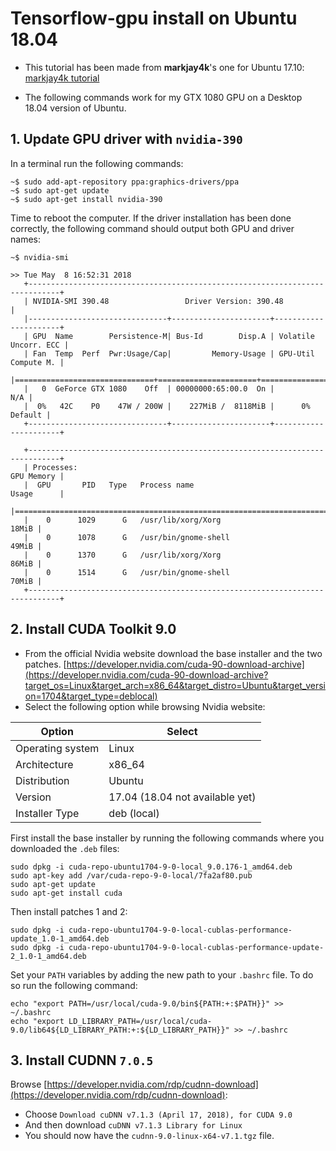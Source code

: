 
# Tensorflow-gpu install on Ubuntu 18.04

* This tutorial has been made from __markjay4k__'s one for Ubuntu 17.10: [markjay4k tutorial](https://github.com/markjay4k/Install-Tensorflow-on-Ubuntu-17.10-/blob/master/Tensorflow%20Install%20instructions.ipynb)

* The following commands work for my GTX 1080 GPU on a Desktop 18.04 version of Ubuntu.

## 1. Update GPU driver with `nvidia-390`

In a terminal run the following commands:
```
~$ sudo add-apt-repository ppa:graphics-drivers/ppa
~$ sudo apt-get update
~$ sudo apt-get install nvidia-390
```

Time to reboot the computer. If the driver installation has been done correctly, the following command should output both GPU and driver names:
```
~$ nvidia-smi

>> Tue May  8 16:52:31 2018       
   +-----------------------------------------------------------------------------+
   | NVIDIA-SMI 390.48                 Driver Version: 390.48                    |
   |-------------------------------+----------------------+----------------------+
   | GPU  Name        Persistence-M| Bus-Id        Disp.A | Volatile Uncorr. ECC |
   | Fan  Temp  Perf  Pwr:Usage/Cap|         Memory-Usage | GPU-Util  Compute M. |
   |===============================+======================+======================|
   |   0  GeForce GTX 1080    Off  | 00000000:65:00.0  On |                  N/A |
   |  0%   42C    P0    47W / 200W |    227MiB /  8118MiB |      0%      Default |
   +-------------------------------+----------------------+----------------------+

   +-----------------------------------------------------------------------------+
   | Processes:                                                       GPU Memory |
   |  GPU       PID   Type   Process name                             Usage      |
   |=============================================================================|
   |    0      1029      G   /usr/lib/xorg/Xorg                            18MiB |
   |    0      1078      G   /usr/bin/gnome-shell                          49MiB |
   |    0      1370      G   /usr/lib/xorg/Xorg                            86MiB |
   |    0      1514      G   /usr/bin/gnome-shell                          70MiB |
   +-----------------------------------------------------------------------------+

```

## 2. Install CUDA Toolkit 9.0

* From the official Nvidia website download the base installer and the two patches.
[https://developer.nvidia.com/cuda-90-download-archive](https://developer.nvidia.com/cuda-90-download-archive?target_os=Linux&target_arch=x86_64&target_distro=Ubuntu&target_version=1704&target_type=deblocal)
* Select the following option while browsing Nvidia website:

| Option | Select |
| --- | --- |
| Operating system | Linux |
| Architecture | x86_64 |
| Distribution | Ubuntu |
| Version | 17.04 (18.04 not available yet) |
| Installer Type | deb (local) |


First install the base installer by running the following commands where you downloaded
the `.deb` files:
```
sudo dpkg -i cuda-repo-ubuntu1704-9-0-local_9.0.176-1_amd64.deb
sudo apt-key add /var/cuda-repo-9-0-local/7fa2af80.pub
sudo apt-get update
sudo apt-get install cuda
```

Then install patches 1 and 2:
```
sudo dpkg -i cuda-repo-ubuntu1704-9-0-local-cublas-performance-update_1.0-1_amd64.deb
sudo dpkg -i cuda-repo-ubuntu1704-9-0-local-cublas-performance-update-2_1.0-1_amd64.deb
```

Set your `PATH` variables by adding the new path to your `.bashrc` file.
To do so run the following command:

```
echo "export PATH=/usr/local/cuda-9.0/bin${PATH:+:$PATH}}" >> ~/.bashrc
echo "export LD_LIBRARY_PATH=/usr/local/cuda-9.0/lib64${LD_LIBRARY_PATH:+:${LD_LIBRARY_PATH}}" >> ~/.bashrc
```


## 3. Install CUDNN `7.0.5`

Browse [https://developer.nvidia.com/rdp/cudnn-download](https://developer.nvidia.com/rdp/cudnn-download):
 * Choose  `Download cuDNN v7.1.3 (April 17, 2018), for CUDA 9.0`
 * And then download `cuDNN v7.1.3 Library for Linux`
 * You should now have the `cudnn-9.0-linux-x64-v7.1.tgz` file.
